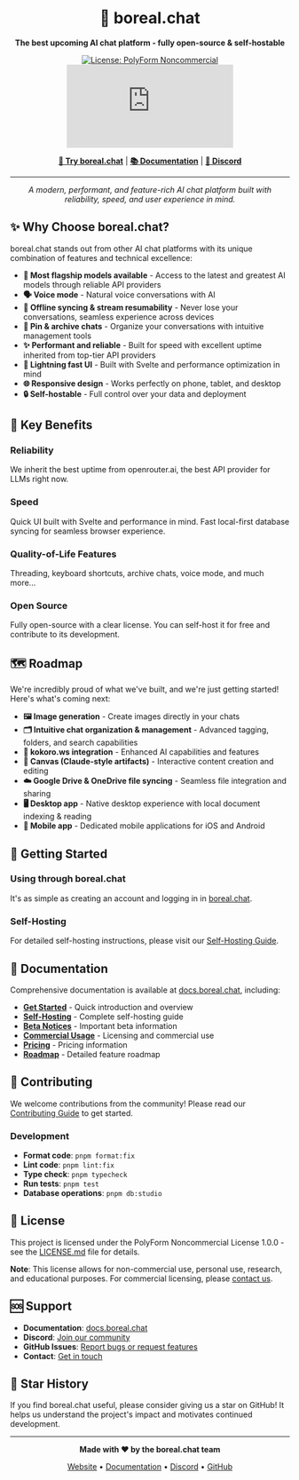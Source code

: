 <div align="center">

# 🌌 boreal.chat

**The best upcoming AI chat platform - fully open-source & self-hostable**

[![License: PolyForm Noncommercial](https://img.shields.io/badge/License-PolyForm%20Noncommercial-blue.svg)](LICENSE.md)
[![GitHub Release](https://img.shields.io/github/v/release/wosherco/boreal.chat?color=green)](https://github.com/wosherco/boreal.chat/releases)

[**🚀 Try boreal.chat**](https://boreal.chat) | [**📚 Documentation**](https://docs.boreal.chat) | [**💬 Discord**](https://discord.gg/boreal-chat)

---

_A modern, performant, and feature-rich AI chat platform built with reliability, speed, and user experience in mind._

</div>

## ✨ Why Choose boreal.chat?

boreal.chat stands out from other AI chat platforms with its unique combination of features and technical excellence:

- **🧠 Most flagship models available** - Access to the latest and greatest AI models through reliable API providers
- **🗣️ Voice mode** - Natural voice conversations with AI
- **🔌 Offline syncing & stream resumability** - Never lose your conversations, seamless experience across devices
- **📌 Pin & archive chats** - Organize your conversations with intuitive management tools
- **✨ Performant and reliable** - Built for speed with excellent uptime inherited from top-tier API providers
- **🚀 Lightning fast UI** - Built with Svelte and performance optimization in mind
- **🌐 Responsive design** - Works perfectly on phone, tablet, and desktop
- **🔒 Self-hostable** - Full control over your data and deployment

## 🎯 Key Benefits

### Reliability

We inherit the best uptime from openrouter.ai, the best API provider for LLMs right now.

### Speed

Quick UI built with Svelte and performance in mind. Fast local-first database syncing for seamless browser experience.

### Quality-of-Life Features

Threading, keyboard shortcuts, archive chats, voice mode, and much more...

### Open Source

Fully open-source with a clear license. You can self-host it for free and contribute to its development.

## 🗺️ Roadmap

We're incredibly proud of what we've built, and we're just getting started! Here's what's coming next:

- **🖼️ Image generation** - Create images directly in your chats
- **🗂️ Intuitive chat organization & management** - Advanced tagging, folders, and search capabilities
- **🔗 kokoro.ws integration** - Enhanced AI capabilities and features
- **🎨 Canvas (Claude-style artifacts)** - Interactive content creation and editing
- **☁️ Google Drive & OneDrive file syncing** - Seamless file integration and sharing
- **🖥️ Desktop app** - Native desktop experience with local document indexing & reading
- **📱 Mobile app** - Dedicated mobile applications for iOS and Android

## 🚀 Getting Started

### Using through boreal.chat

It's as simple as creating an account and logging in in [boreal.chat](https://boreal.chat).

### Self-Hosting

For detailed self-hosting instructions, please visit our [Self-Hosting Guide](https://docs.boreal.chat/beta-docs/self-hosting/).

## 📖 Documentation

Comprehensive documentation is available at [docs.boreal.chat](https://docs.boreal.chat), including:

- [**Get Started**](https://docs.boreal.chat/beta-docs/) - Quick introduction and overview
- [**Self-Hosting**](https://docs.boreal.chat/beta-docs/self-hosting/) - Complete self-hosting guide
- [**Beta Notices**](https://docs.boreal.chat/beta-docs/beta-notices/) - Important beta information
- [**Commercial Usage**](https://docs.boreal.chat/beta-docs/commercial-usage/) - Licensing and commercial use
- [**Pricing**](https://docs.boreal.chat/beta-docs/pricing/) - Pricing information
- [**Roadmap**](https://docs.boreal.chat/beta-docs/roadmap/) - Detailed feature roadmap

## 🤝 Contributing

We welcome contributions from the community! Please read our [Contributing Guide](CONTRIBUTING.md) to get started.

### Development

- **Format code**: `pnpm format:fix`
- **Lint code**: `pnpm lint:fix`
- **Type check**: `pnpm typecheck`
- **Run tests**: `pnpm test`
- **Database operations**: `pnpm db:studio`

## 📄 License

This project is licensed under the PolyForm Noncommercial License 1.0.0 - see the [LICENSE.md](LICENSE.md) file for details.

**Note**: This license allows for non-commercial use, personal use, research, and educational purposes. For commercial licensing, please [contact us](https://docs.boreal.chat/beta-docs/contact/).

## 🆘 Support

- **Documentation**: [docs.boreal.chat](https://docs.boreal.chat)
- **Discord**: [Join our community](https://discord.gg/boreal-chat)
- **GitHub Issues**: [Report bugs or request features](https://github.com/your-org/boreal.chat/issues)
- **Contact**: [Get in touch](https://docs.boreal.chat/beta-docs/contact/)

## 🌟 Star History

If you find boreal.chat useful, please consider giving us a star on GitHub! It helps us understand the project's impact and motivates continued development.

---

<div align="center">

**Made with ❤️ by the boreal.chat team**

[Website](https://boreal.chat) • [Documentation](https://docs.boreal.chat) • [Discord](https://discord.gg/boreal-chat) • [GitHub](https://github.com/your-org/boreal.chat)

</div>
